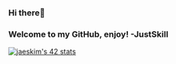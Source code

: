 ### Hi there👋
### Welcome to my GitHub, enjoy!  -JustSkill
[![jaeskim's 42 stats](https://badge42.herokuapp.com/api/stats/agenoves)](https://github.com/alessgen/badge42)
<!--
**Just-Skill/Just-Skill** is a ✨ _special_ ✨ repository because its `README.md` (this file) appears on your GitHub profile.

Here are some ideas to get you started:

- 🔭 I’m currently working on ...
- 🌱 I’m currently learning ...
- 👯 I’m looking to collaborate on ...
- 🤔 I’m looking for help with ...
- 💬 Ask me about ...
- 📫 How to reach me: ...
- 😄 Pronouns: ...
- ⚡ Fun fact: ...
-->
